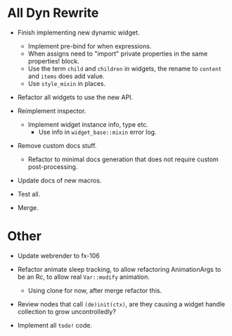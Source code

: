 # All Dyn Rewrite

* Finish implementing new dynamic widget.
    - Implement pre-bind for when expressions.
    - When assigns need to "import" private properties in the same properties! block.
    - Use the term `child` and `children` in widgets, the rename to `content` and `items` does add value.
    - Use `style_mixin` in places.

* Refactor all widgets to use the new API.

* Reimplement inspector.
    - Implement widget instance info, type etc.
        - Use info in `widget_base::mixin` error log.
* Remove custom docs stuff.
    - Refactor to minimal docs generation that does not require custom post-processing.
* Update docs of new macros.
* Test all.

* Merge.

# Other

* Update webrender to fx-106
* Refactor animate sleep tracking, to allow refactoring AnimationArgs to be an Rc, to allow real `Var::modify` animation.
    - Using clone for now, after merge refactor this.

* Review nodes that call `(de)init(ctx)`, are they causing a widget handle collection to grow uncontrolledly?

* Implement all `todo!` code.
